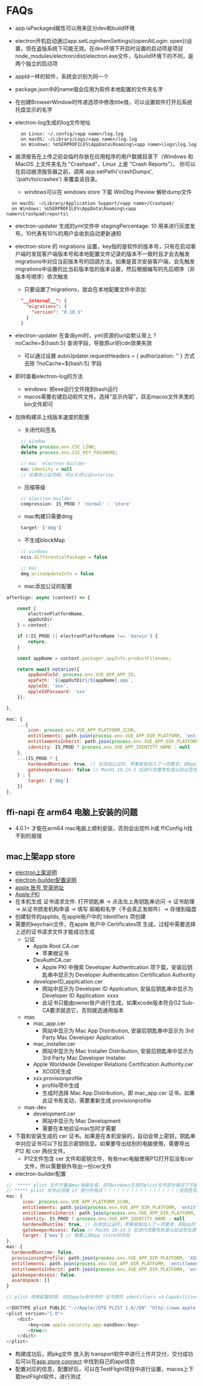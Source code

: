 # FAQs

- app.isPackaged属性可以用来区分dev和build环境
- electron开机启动通过app.setLoginItemSettings({openAtLogin: open})设置，但在盗版系统下可能无效。在dev环境下开启时设置的启动项是项目node_modules/electron/dist/electron.exe文件，与build环境下的不同，是两个独立的启动项
- appId一样的软件，系统会识别为同一个
- package.json中的name值会应用为软件本地配置的文件夹名字
- 在创建BrowserWindow时传递选项中修改title值，可以设置软件打开后系统托盘显示的名字
- electron-log生成的log文件地址

  ```text
    on Linux: ~/.config/<app name>/log.log
    on macOS: ~/Library/Logs/<app name>/log.log
    on Windows: %USERPROFILE%\AppData\Roaming\<app name>\logs\log.log
  ```

- 崩溃报告在上传之前会临时存放在应用程序的用户数据目录下（Windows 和 MacOS 上文件夹名为 "Crashpad"，Linux 上是 "Crash Reports"）。 你可以在启动崩溃报告器之前，调用 app.setPath('crashDumps', '/path/to/crashes') 来覆盖该目录。
  - windows可以在 windows store 下载 WinDbg Preview 解析dump文件

```text
  on macOS: ~/Library/Application Support/<app name>/Crashpad/
  on Windows: %USERPROFILE%\AppData\Roaming\<app name>\Crashpad\reports\
```

- electron-updater 生成的yml文件中 stagingPercentage: 10 用来进行灰度发布，10代表有10%的用户会收到自动更新通知
- electron-store 的 migrations 设置，key指的是软件的版本号，只有在启动客户端时发现客户端版本号和本地配置文件记录的版本不一致时且才会去触发migrations中对应当前版本号的回调方法。如果是首次安装客户端，会先触发migrations中设置的比当前版本低的版本设置，然后根据编写的先后顺序（非版本号顺序）依次触发
  - 只要设置了migrations，就会在本地配置文件中添加
  
  ```json
    "__internal__": {
      "migrations": {
        "version": "8.10.5"
      }
    }
  ```

- electron-updater 在查询yml时，yml资源的url会默认带上 ?noCache=${hash:5} 查询字段，导致原url的cdn效果失效
  - 可以通过设置 autoUpdater.requestHeaders = { authorization: '' } 方式去除 ?noCache=${hash:5} 字段

- 即时查看electron-log的方法
  - windows: 把exe运行文件拖到bash运行
  - macos需要右键启动软件文件，选择“显示内容”，双击macos文件夹里的bin文件即可

- 加快构建非上线版本速度的配置
  - 关闭代码签名
  ```js
    // window
    delete process.env.CSC_LINK;
    delete process.env.CSC_KEY_PASSWORD;

    // mac  electron-builder
    mac.identity = null
    // 如果有公证流程，可以关闭公证notarize
  ```

  - 压缩等级
  ```js
    // electron-builder
    compression: IS_PROD ? 'normal' : 'store'
  ```

  - mac构建只需要dmg
  ```js
    target: ['dmg']
  ```

  - 不生成blockMap
  ```js
    // windows
    nsis.differentialPackage = false

    // mac
    dmg.writeUpdateInfo = false
  ```

  - mac添加公证的配置

```js
afterSign: async (context) => {

    const {
        electronPlatformName,
        appOutDir
    } = context;

    if (!IS_PROD || electronPlatformName !== 'darwin') {
        return;
    }

    const appName = context.packager.appInfo.productFilename;

    return await notarize({
        appBundleId: process.env.VUE_APP_APP_ID,
        appPath: `${appOutDir}/${appName}.app`,
        appleId: 'xxx',
        appleIdPassword: 'xxx'
    });

},

mac: {
    ...{
        icon: process.env.VUE_APP_PLATFORM_ICON,
        entitlements: path.join(process.env.VUE_APP_DIR_PLATFORM, 'entitlements.mac.plist'),
        entitlementsInherit: path.join(process.env.VUE_APP_DIR_PLATFORM, 'entitlements.mac.plist'), // 授予Electron在内部访问权限文件时相同的权限
        identity: IS_PROD ? process.env.VUE_APP_IDENTITY_NAME : null
    },
    ...(IS_PROD ? {
        hardenedRuntime: true, // 在添加公证时，苹果偷偷加入了一项要求，即App的 runtime 必须是 hardened runtime ，这在默认情况下会减少应用程序的权限
        gatekeeperAssess: false // MacOS 10.14.5 后进行完整性检查以验证签名是否成功会返回false,因为虽然签名进行完毕了，但应用程序还没有公证信息，所以会返回错False
    } : {
        target: ['dmg']
    })
},
```

## ffi-napi 在 arm64 电脑上安装的问题

- 4.0.1+ 才能在arm64 mac电脑上顺利安装，否则会出现ffi.h或 ffiConfig.h找不到的报错

## mac上架app store

- [electron上架说明](https://www.electronjs.org/zh/docs/latest/tutorial/mac-app-store-submission-guide)
- [electron-builder配置说明](https://www.electron.build/configuration/mac.html)
- [apple 账号 登录地址](https://developer.apple.com/account)
- [Apple PKI](https://www.apple.com/certificateauthority/)
- 在本机生成 证书请求文件:  打开钥匙串 -> 点击左上角钥匙串访问 -> 证书助理 -> 从证书颁发机构申请 -> 填写 邮箱和名字（不会真正发邮件）-> 存储到磁盘
- 创建软件的appIds, 在apple账户中的 Identifiers 项创建
- 需要的keychain文件，在apple 账户中 Certificates项 生成，过程中需要选择上述的证书请求文件才能成功生成
  - 公证
    - Apple Root CA.cer
      - 苹果根证书
    - DevAuthCA.cer
      - Apple PKI 中搜索 Developer Authentication 项下载，安装后钥匙串中显示为 Developer Authentication Certification Authority
    - developerID_application.cer
      - 网站中显示为 Developer ID Application, 安装后钥匙串中显示为 Developer ID Application: xxxx
      - 此证书只能由owner账户进行生成，如果xcode版本符合G2 Sub-CA要求就选它，否则就选通用版本
  - mas
    - mac_app.cer
      - 网站中显示为 Mac App Distribution, 安装后钥匙串中显示为 3rd Party Mac Developer Application
    - mac_installer.cer
      - 网站中显示为 Mac Installer Distribution, 安装后钥匙串中显示为 3rd Party Mac Developer Installer
    - Apple Worldwide Developer Relations Certification Authority.cer
      - XCODE生成
    - xxx.provisionprofile 
      - profile项中生成
      - 生成时选择 Mac App Distribution，即 mac_app.cer 证书，如果此证书有变动，需要重新生成 provisionprofile
  - mas-dev
    - development.cer
      - 网站中显示为 Mac Development
      - 需要在本地验证mas包时才需要
- 下载和安装生成的 cer 证书。如果是在本机安装的，自动会带上密钥，钥匙串中对应证书可以下拉显示密钥信息。如果要导出给别的电脑使用，需要导出 P12 和 cer 两份文件。
  - P12文件包含 cer 文件和密钥文件，有些mac电脑使用P12打开后没有cer文件，所以需要额外导出一份cer文件
- electron-builder配置

```js
//  ***** plist 文件尽量由mac电脑生成，否则windows生成的plist文件部分情况下不能被mac电脑成功解析
// ***** plist 文件必须是 LF 换行符格式！！！！！！！！！！！！！！！！！否则签名公证后的文件，运行时在intel电脑上会强制退出并提示签名无效
mac: {
      icon: process.env.VUE_APP_PLATFORM_ICON,
      entitlements: path.join(process.env.VUE_APP_DIR_PLATFORM, 'entitlements.mac.plist'),
      entitlementsInherit: path.join(process.env.VUE_APP_DIR_PLATFORM, 'entitlements.mac.plist'), // 授予Electron在内部访问权限文件时相同的权限
      identity: IS_PROD ? process.env.VUE_APP_IDENTITY_NAME : null
      hardenedRuntime: true, // 在添加公证时，苹果偷偷加入了一项要求，即App的 runtime 必须是 hardened runtime ，这在默认情况下会减少应用程序的权限
      gatekeeperAssess: false // MacOS 10.14.5 后进行完整性检查以验证签名是否成功会返回false,因为虽然签名进行完毕了，但应用程序还没有公证信息，所以会返回错False
      target: ['mas'] // 需要上架app store时开启
},
mas: {
  hardenedRuntime: false,
  provisioningProfile: path.join(process.env.VUE_APP_DIR_PLATFORM, 'XXX.provisionprofile'),
  entitlements: path.join(process.env.VUE_APP_DIR_PLATFORM, 'entitlements.mas.plist'),
  entitlementsInherit: path.join(process.env.VUE_APP_DIR_PLATFORM, 'entitlements.mas.inherit.plist'),
  gatekeeperAssess: false,
  asarUnpack: []
}

// plist 用来配置权限，对应apple账号中的 证书里的 identifiers =》 Capabilities, sandbox能力必须要

<!DOCTYPE plist PUBLIC "-//Apple//DTD PLIST 1.0//EN" "http://www.apple.com/DTDs/PropertyList-1.0.dtd">
<plist version="1.0">
    <dict>
        <key>com.apple.security.app-sandbox</key>
        <true/>
    </dict>
</plist>
```

- 构建成功后，把pkg文件 放入到 transport软件中进行上传并交付，交付成功后可以在[app store connect](https://appstoreconnect.apple.com/apps) 中找到自己的app信息
- 配置对应的信息，配置好后，可以在TestFlight项目中进行设置，macos上下载testFlight软件，进行测试